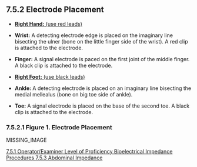 ## 7.5.2 Electrode Placement

* **<u>Right Hand:** (use red leads)</u>

 * **Wrist:** A detecting electrode edge is placed on the imaginary line bisecting the ulner (bone on the little finger side of the wrist). A red clip is attached to the electrode.
 * **Finger:** A signal electrode is paced on the first joint of the middle finger. A black clip is attached to the electrode.

* **<u>Right Foot:** (use black leads)</u>

 * **Ankle:** A detecting electrode is placed on an imaginary line bisecting the medial mellealus (bone on big toe side of ankle).
 * **Toe:** A signal electrode is placed on the base of the second toe. A black clip is attached to the electrode.

### 7.5.2.1 Figure 1. Electrode Placement

MISSING_IMAGE


<div class="center">
<div class="btn-group">
  <a href=":pages_path:/manuals/bioelectrical-impedance/7-05-01-operator-proficiency-level.md" class="btn btn-default">
    <span class="glyphicon glyphicon-chevron-left"></span>
    7.5.1 Operator/Examiner Level of Proficiency
  </a>

  <a href=":pages_path:/manuals/bioelectrical-impedance" class="btn btn-default">
    <span class="glyphicon glyphicon-chevron-up"></span>
    Bioelectrical Impedance Procedures
  </a>

  <a href=":pages_path:/manuals/bioelectrical-impedance/7-05-03-abdominal-impedance.md" class="btn btn-success">
    7.5.3 Abdominal Impedance
    <span class="glyphicon glyphicon-chevron-right"></span>
  </a>
</div>
</div>
